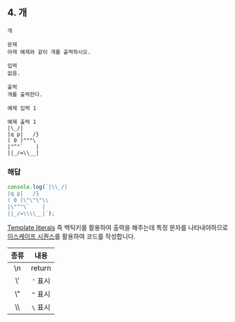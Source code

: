 ## 4. 개

```
개

문제
아래 예제와 같이 개를 출력하시오.

입력
없음.

출력
개를 출력한다.

예제 입력 1

예제 출력 1
|\_/|
|q p|   /}
( 0 )"""\
|"^"`    |
||_/=\\__|
```

### 해답

```js
console.log(`|\\_/|
|q p|   /}
( 0 )\"\"\"\\
|\"^"\`    |
||_/=\\\\__|`);
```

[Template literals](https://developer.mozilla.org/ko/docs/Web/JavaScript/Reference/Template_literals) 즉 백틱키를 활용하여 출력을 해주는데 특정 문자를 나타내야하므로 [이스케이프 시퀀스](https://docs.microsoft.com/ko-kr/cpp/c-language/escape-sequences?view=msvc-170)를 활용하여 코드를 작성합니다.

| 종류 |   내용   |
| :--: | :------: |
|  \n  |  return  |
| \\'  | `'` 표시 |
| \\"  | `"` 표시 |
| \\\\ | `\` 표시 |
